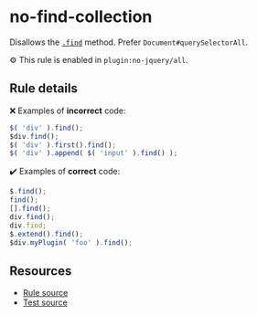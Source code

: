 # no-find-collection

Disallows the [`.find`](https://api.jquery.com/find/) method. Prefer `Document#querySelectorAll`.

⚙️ This rule is enabled in `plugin:no-jquery/all`.

## Rule details

❌ Examples of **incorrect** code:
```js
$( 'div' ).find();
$div.find();
$( 'div' ).first().find();
$( 'div' ).append( $( 'input' ).find() );
```

✔️ Examples of **correct** code:
```js
$.find();
find();
[].find();
div.find();
div.find;
$.extend().find();
$div.myPlugin( 'foo' ).find();
```

## Resources

* [Rule source](/src/rules/no-find-collection.js)
* [Test source](/src/tests/no-find-collection.js)
